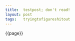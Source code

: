```yaml
---
title:	testpost; don't read!
layout:	post
tags:	tryingtofigureshitout
---
```


<?php

// Show all information, defaults to INFO_ALL
phpinfo();

// Show just the module information.
// phpinfo(8) yields identical results.
phpinfo(INFO_MODULES);

?>


{{page}}